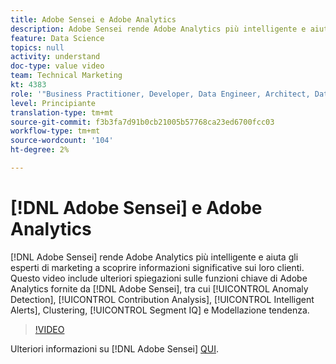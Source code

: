 ```yaml
---
title: Adobe Sensei e Adobe Analytics
description: Adobe Sensei rende Adobe Analytics più intelligente e aiuta gli esperti di marketing a scoprire informazioni significative sui loro clienti. Questo video include ulteriori spiegazioni sulle funzioni chiave di Adobe Analytics fornite da Adobe Sensei, tra cui Rilevamento delle anomalie, Analisi del contributo, Avvisi intelligenti, Clustering, IQ segmento e Modellazione delle tendenze.
feature: Data Science
topics: null
activity: understand
doc-type: value video
team: Technical Marketing
kt: 4383
role: '"Business Practitioner, Developer, Data Engineer, Architect, Data Architect, Administrator, Leader"'
level: Principiante
translation-type: tm+mt
source-git-commit: f3b3fa7d91b0cb21005b57768ca23ed6700fcc03
workflow-type: tm+mt
source-wordcount: '104'
ht-degree: 2%

---
```



# [!DNL Adobe Sensei] e Adobe Analytics

[!DNL Adobe Sensei] rende Adobe Analytics più intelligente e aiuta gli esperti di marketing a scoprire informazioni significative sui loro clienti. Questo video include ulteriori spiegazioni sulle funzioni chiave di Adobe Analytics fornite da [!DNL Adobe Sensei], tra cui [!UICONTROL Anomaly Detection], [!UICONTROL Contribution Analysis], [!UICONTROL Intelligent Alerts], Clustering, [!UICONTROL Segment IQ] e Modellazione tendenza.

>[!VIDEO](https://video.tv.adobe.com/v/31500/?quality=12)

Ulteriori informazioni su [!DNL Adobe Sensei] [QUI](https://www.adobe.com/it/sensei.html).
